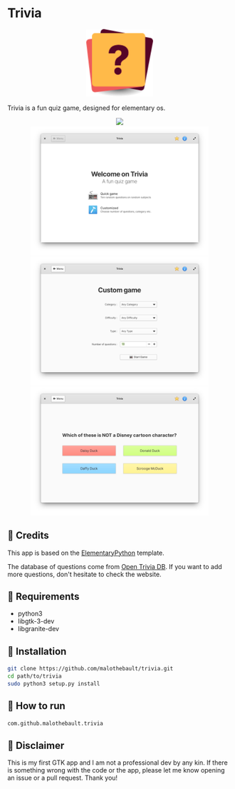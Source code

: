 # Trivia

<p align="center">
  <img width="150" src="https://github.com/malothebault/trivia/blob/main/data/assets/logo.png">
</p>

Trivia is a fun quiz game, designed for elementary os. 

<div align="center">
   <a href="https://github.com/malothebault/trivia/blob/main/LICENSE">
    <img src="https://img.shields.io/badge/License-GPL--3.0-blue.svg">
   </a>
</div>

<div align="center">
    <img  src="https://github.com/malothebault/trivia/blob/main/data/assets/screenshot_menu.png" alt="Menu" width="400">
    <img  src="https://github.com/malothebault/trivia/blob/main/data/assets/screenshot_custom.png" alt="Custom Game" width="400">
    <img  src="https://github.com/malothebault/trivia/blob/main/data/assets/screenshot_question.png" alt="Question" width="400">
</div>

## 🙏 Credits
This app is based on the [ElementaryPython](https://github.com/mirkobrombin/ElementaryPython) template.

The database of questions come from [Open Trivia DB](https://opentdb.com/). If you want to add more questions, don't hesitate to check the website.

## 🔧 Requirements
- python3
- libgtk-3-dev
- libgranite-dev 

## 🔧 Installation
```bash
git clone https://github.com/malothebault/trivia.git
cd path/to/trivia
sudo python3 setup.py install
```

## 🔧 How to run
```bash
com.github.malothebault.trivia
```

## 🚧 Disclaimer
This is my first GTK app and I am not a professional dev by any kin. If there is something wrong with the code or the app, please let me know opening an issue or a pull request. Thank you!

